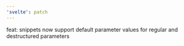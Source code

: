```yaml
---
'svelte': patch
---
```


feat: snippets now support default parameter values for regular and destructured parameters
